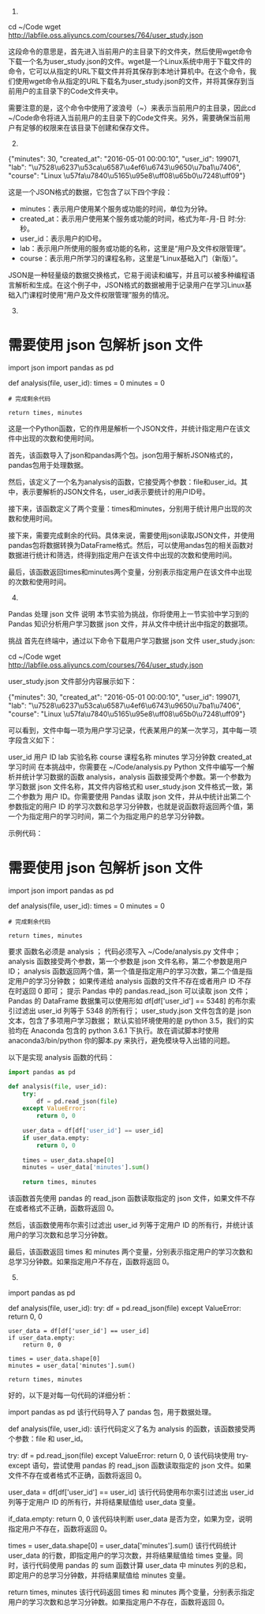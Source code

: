 1.
cd ~/Code
wget http://labfile.oss.aliyuncs.com/courses/764/user_study.json


这段命令的意思是，首先进入当前用户的主目录下的文件夹，然后使用wget命令下载一个名为user_study.json的文件。wget是一个Linux系统中用于下载文件的命令，它可以从指定的URL下载文件并将其保存到本地计算机中。在这个命令，我们使用wget命令从指定的URL下载名为user_study.json的文件，并将其保存到当前用户的主目录下的Code文件夹中。

需要注意的是，这个命令中使用了波浪号（~）来表示当前用户的主目录，因此cd ~/Code命令将进入当前用户的主目录下的Code文件夹。另外，需要确保当前用户有足够的权限来在该目录下创建和保存文件。




2.
{"minutes": 30, "created_at": "2016-05-01 00:00:10", "user_id": 199071, "lab": "\u7528\u6237\u53ca\u6587\u4ef6\u6743\u9650\u7ba1\u7406", "course": "Linux \u57fa\u7840\u5165\u95e8\uff08\u65b0\u7248\uff09"}

这是一个JSON格式的数据，它包含了以下四个字段：

- minutes：表示用户使用某个服务或功能的时间，单位为分钟。
- created_at：表示用户使用某个服务或功能的时间，格式为年-月-日 时:分:秒。
- user_id：表示用户的ID号。
- lab：表示用户所使用的服务或功能的名称，这里是“用户及文件权限管理”。
- course：表示用户所学习的课程名称，这里是“Linux基础入门（新版）”。

JSON是一种轻量级的数据交换格式，它易于阅读和编写，并且可以被多种编程语言解析和生成。在这个例子中，JSON格式的数据被用于记录用户在学习Linux基础入门课程时使用“用户及文件权限管理”服务的情况。





3.
# 需要使用 json 包解析 json 文件
import json
import pandas as pd

def analysis(file, user_id):
    times = 0
    minutes = 0

    # 完成剩余代码

    return times, minutes
    
这是一个Python函数，它的作用是解析一个JSON文件，并统计指定用户在该文件中出现的次数和使用时间。

首先，该函数导入了json和pandas两个包。json包用于解析JSON格式的，pandas包用于处理数据。

然后，该定义了一个名为analysis的函数，它接受两个参数：file和user_id。其中，表示要解析的JSON文件名，user_id表示要统计的用户ID号。

接下来，该函数定义了两个变量：times和minutes，分别用于统计用户出现的次数和使用时间。

接下来，需要完成剩余的代码。具体来说，需要使用json读取JSON文件，并使用pandas包将数据转换为DataFrame格式。然后，可以使用andas包的相关函数对数据进行统计和筛选，终得到指定用户在该文件中出现的次数和使用时间。

最后，该函数返回times和minutes两个变量，分别表示指定用户在该文件中出现的次数和使用时间。






4.
Pandas 处理 json 文件
说明
本节实验为挑战，你将使用上一节实验中学习到的 Pandas 知识分析用户学习数据 json 文件，并从文件中统计出中指定的数据项。

挑战
首先在终端中，通过以下命令下载用户学习数据 json 文件 user_study.json:

cd ~/Code
wget http://labfile.oss.aliyuncs.com/courses/764/user_study.json

user_study.json 文件部分内容展示如下：

{"minutes": 30, "created_at": "2016-05-01 00:00:10", "user_id": 199071, "lab": "\u7528\u6237\u53ca\u6587\u4ef6\u6743\u9650\u7ba1\u7406", "course": "Linux \u57fa\u7840\u5165\u95e8\uff08\u65b0\u7248\uff09"}

可以看到，文件中每一项为用户学习记录，代表某用户的某一次学习，其中每一项字段含义如下：

user_id 用户 ID
lab 实验名称
course 课程名称
minutes 学习分钟数
created_at 学习时间
在本挑战中，你需要在 ~/Code/analysis.py Python 文件中编写一个解析并统计学习数据的函数 analysis，analysis 函数接受两个参数。第一个参数为学习数据 json 文件名称，其文件内容格式和 user_study.json 文件格式一致，第二个参数为 用户 ID。你需要使用 Pandas 读取 json 文件，并从中统计出第二个参数指定的用户 ID 的学习次数和总学习分钟数，也就是说函数将返回两个值，第一个为指定用户的学习时间，第二个为指定用户的总学习分钟数。

示例代码：

# 需要使用 json 包解析 json 文件
import json
import pandas as pd

def analysis(file, user_id):
    times = 0
    minutes = 0

    # 完成剩余代码

    return times, minutes

要求
函数名必须是 analysis ；
代码必须写入 ~/Code/analysis.py 文件中；
analysis 函数接受两个参数，第一个参数是 json 文件名称，第二个参数是用户 ID；
analysis 函数返回两个值，第一个值是指定用户的学习次数，第二个值是指定用户的学习分钟数；
如果传递给 analysis 函数的文件不存在或者用户 ID 不存在时返回 0 即可；
提示
Pandas 中的 pandas.read_json 可以读取 json 文件；
Pandas 的 DataFrame 数据集可以使用形如 df[df['user_id'] == 5348] 的布尔索引过滤出 user_id 列等于 5348 的所有行；
user_study.json 文件包含的是 json 文本，包含了多项用户学习数据；
默认实验环境使用的是 python 3.5，我们的实验均在 Anaconda 包含的 python 3.6.1 下执行。故在调试脚本时使用 anaconda3/bin/python 你的脚本.py 来执行，避免模块导入出错的问题。


以下是实现 analysis 函数的代码：

```python
import pandas as pd

def analysis(file, user_id):
    try:
        df = pd.read_json(file)
    except ValueError:
        return 0, 0
    
    user_data = df[df['user_id'] == user_id]
    if user_data.empty:
        return 0, 0
    
    times = user_data.shape[0]
    minutes = user_data['minutes'].sum()
    
    return times, minutes
```

该函数首先使用 pandas 的 read_json 函数读取指定的 json 文件，如果文件不存在或者格式不正确，函数将返回 0。

然后，该函数使用布尔索引过滤出 user_id 列等于定用户 ID 的所有行，并统计该用户的学习次数和总学习分钟数。

最后，该函数返回 times 和 minutes 两个变量，分别表示指定用户的学习次数和总学习分钟数。如果指定用户不存在，函数将返回 0。




5.
import pandas as pd

def analysis(file, user_id):
    try:
        df = pd.read_json(file)
    except ValueError:
        return 0, 0
    
    user_data = df[df['user_id'] == user_id]
    if user_data.empty:
        return 0, 0
    
    times = user_data.shape[0]
    minutes = user_data['minutes'].sum()
    
    return times, minutes


好的，以下是对每一句代码的详细分析：

import pandas as pd
该行代码导入了 pandas 包，用于数据处理。


def analysis(file, user_id):
该行代码定义了名为 analysis 的函数，该函数接受两个参数：file 和 user_id。


try:
    df = pd.read_json(file)
except ValueError:
    return 0, 0
该代码块使用 try-except 语句，尝试使用 pandas 的 read_json 函数读取指定的 json 文件。如果文件不存在或者格式不正确，函数将返回 0。


user_data = df[df['user_id'] == user_id]
该行代码使用布尔索引过滤出 user_id 列等于定用户 ID 的所有行，并将结果赋值给 user_data 变量。


if_data.empty:
    return 0, 0
该代码块判断 user_data 是否为空，如果为空，说明指定用户不存在，函数将返回 0。


times = user_data.shape[0]
 = user_data['minutes'].sum()
该行代码统计 user_data 的行数，即指定用户的学习次数，并将结果赋值给 times 变量。同时，该行代码使用 pandas 的 sum 函数计算 user_data 中 minutes 列的总和，即定用户的总学习分钟数，并将结果赋值给 minutes 变量。


return times, minutes
该行代码返回 times 和 minutes 两个变量，分别表示指定用户的学习次数和总学习分钟数。如果指定用户不存在，函数将返回 0。





